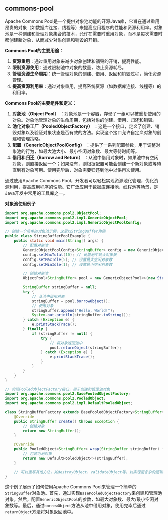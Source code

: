 ## commons-pool

Apache Commons Pool是一个提供对象池功能的开源Java库，它旨在通过重用昂贵的对象（如数据库连接、线程等）来提高应用程序的性能和资源利用率。对象池是一种创建和管理对象集合的技术，允许在需要时重用对象，而不是每次需要时都创建新对象，从而减少对象创建和销毁的开销。

**Commons Pool的主要用途：**

1. **资源重用**：通过重用对象来减少对象创建和销毁的开销，提高性能。
2. **限制资源使用**：通过限制池中对象的数量，防止资源耗尽。
3. **管理资源生命周期**：统一管理对象的创建、借用、返回和销毁过程，简化资源管理。
4. **提高资源利用率**：通过对象重用，提高系统资源（如数据库连接、线程等）的利用率。

**Commons Pool的主要组件和定义：**

1. **对象池（Object Pool）** ：对象池是一个容器，存储了一组可以被重复使用的对象。对象池管理对象的生命周期，包括对象的创建、借用、归还和销毁。
2. **池化对象工厂（PooledObjectFactory）** ：这是一个接口，定义了创建、销毁对象以及验证对象状态是否有效的方法。实现这个接口允许自定义对象的创建和管理策略。
3. **配置（GenericObjectPoolConfig）** ：提供了一系列配置参数，用于调整对象池的行为，如最大池大小、最小空闲对象数、最大等待时间等。
4. **借用和归还（Borrow and Return）** ：从池中借用对象时，如果池中有空闲对象，则直接返回一个；如果没有，则根据配置可能会创建一个新对象或等待直到有对象可用。使用完毕后，对象需要归还到池中以供再次使用。

通过使用Apache Commons Pool，开发者可以轻松实现资源池化管理，优化资源利用，提高应用程序的性能。它广泛应用于数据库连接池、线程池等场景，是Java开发中常用的工具库之一。

**对象池使用例子**

```java
import org.apache.commons.pool2.ObjectPool;
import org.apache.commons.pool2.impl.GenericObjectPool;
import org.apache.commons.pool2.impl.GenericObjectPoolConfig;

// 创建一个简单的对象池示例，这里以StringBuffer为例
public class StringBufferPoolExample {
    public static void main(String[] args) {
        // 配置对象池
        GenericObjectPoolConfig<StringBuffer> config = new GenericObjectPoolConfig<>();
        config.setMaxTotal(10); // 设置池中最大对象数
        config.setMaxIdle(5); // 设置最大空闲对象数
        config.setMinIdle(1); // 设置最小空闲对象数

        // 创建对象池
        ObjectPool<StringBuffer> pool = new GenericObjectPool<>(new StringBufferFactory(), config);

        StringBuffer stringBuffer = null;
        try {
            // 从池中借用对象
            stringBuffer = pool.borrowObject();
            // 使用对象
            stringBuffer.append("Hello, World!");
            System.out.println(stringBuffer.toString());
        } catch (Exception e) {
            e.printStackTrace();
        } finally {
            if (stringBuffer != null) {
                try {
                    // 将对象返回池中
                    pool.returnObject(stringBuffer);
                } catch (Exception e) {
                    e.printStackTrace();
                }
            }
        }
    }
}

// 实现PooledObjectFactory接口，用于创建和管理池对象
import org.apache.commons.pool2.BasePooledObjectFactory;
import org.apache.commons.pool2.PooledObject;
import org.apache.commons.pool2.impl.DefaultPooledObject;

class StringBufferFactory extends BasePooledObjectFactory<StringBuffer> {
    @Override
    public StringBuffer create() throws Exception {
        // 创建对象
        return new StringBuffer();
    }

    @Override
    public PooledObject<StringBuffer> wrap(StringBuffer stringBuffer) {
        // 包装为池对象
        return new DefaultPooledObject<>(stringBuffer);
    }

    // 可以重写其他方法，如destroyObject、validateObject等，以实现更复杂的逻辑
}
```

这个例子展示了如何使用Apache Commons Pool来管理一个简单的`StringBuffer`​对象池。首先，通过实现`BasePooledObjectFactory`​来创建和管理池对象。然后，配置`GenericObjectPool`​的参数，如最大对象数、最大/最小空闲对象数等。最后，通过`borrowObject`​方法从池中借用对象，使用完毕后通过`returnObject`​方法将对象返回池中。

‍
